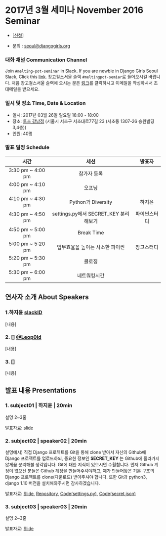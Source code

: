 # 2017년 3월 세미나 November 2016 Seminar
* [[신청]](http://onoffmix.com/event/84425)

* 문의 : seoul@djangogirls.org

### 대화 채널 Communication Channel
Join `#melting-pot-seminar` in Slack.
If you are newbie in Django Girls Seoul Slack, Click this [link](
http://slack.djangogirlsseoul.org/
).
장고걸스서울 슬랙 `#meltingpot-semiar`로 들어오시길 바랍니다.
처음 장고걸스서울 슬랙에 오시는 분은 [링크](http://slack.djangogirlsseoul.org/)를 클릭하시고 이메일을 작성하셔서 초대메일을 받으세요.

### 일시 및 장소 Time, Date & Location
* 일시: 2017년 03월 26일 일요일 16:00 - 18:00
* 장소: [토즈 강남점](http://www.toz.co.kr/branch/main/index.htm?id=10) (서울시 서초구 서초대로77길 23 (서초동 1307-26 승원빌딩 3,4층))
* 인원: 40명

### 발표 일정 Schedule
시간| 세션 | 발표자 |
|:--:|:--:|:--:|
3:30 pm ~ 4:00 pm | 참가자 등록| |
4:00 pm ~ 4:10 pm | 오프닝 | |
4:10 pm ~ 4:30 pm | Python과 Diversity | 하지윤 |
4:30 pm ~ 4:50 pm | settings.py에서 SECRET_KEY 분리해보기 | 파이썬스터디 |
4:50 pm ~ 5:00 pm | Break Time | |
5:00 pm ~ 5:20 pm | 업무효율을 높이는 사소한 파이썬 | 장고스터디 |
5:20 pm ~ 5:30 pm | 클로징 | |
5:30 pm ~ 6:00 pm | 네트워킹시간 | |

## 연사자 소개 About Speakers
### 1.하지윤 [slackID](sns)

[내용]

### 2. [] [@Leop0ld](https://github.com/Leop0ld)

[내용]

### 3. []

[내용]

## 발표 내용 Presentations
### 1. subject01 | 하지윤 | 20min

설명 2~3줄

발표자료: [slide](http://www.slideshare.net/OnurSahilCERIT/pyhton-diversity)


### 2. subject02 | speaker02 | 20min

설명예시)
직접 Django 프로젝트를 Git을 통해 clone 받아서 자신의 Github에 Django 프로젝트를 업로드하되, 중요한 정보인 **SECRET_KEY** 는 Github에 올라가지 않게끔 분리해볼 생각입니다. Git에 대한 지식이 있으시면 수월합니다.
먼저 Github 계정이 없으신 분들은 Github 계정을 만들어주셔야하고, 제가 만들어놓은 기본 구조의 Django 프로젝트를 clone(다운로드) 받아주셔야 합니다.
또한 Git과 python3, django 1.10 버전을 설치해와주시면 감사하겠습니다.

발표자료: [Slide](http://www.slideshare.net/ssuseraaed82/djangogirls-11-seminar), [Repository](https://github.com/Leop0ld/djangogirls_tutorial), [Code(settings.py)](https://gist.github.com/Leop0ld/a09d2eb69a0a510420e64d353907071b), [Code(secret.json)](https://gist.github.com/Leop0ld/a7a790879ff4d922cfc564e36f9d5e57)

### 3. subject03 | speaker03 | 20min

설명 2~3줄

발표자료: [Slide](https://speakerdeck.com/djangogirlsseoul/eobmu-hyoyuleul-nopineun-sasohan-python)
